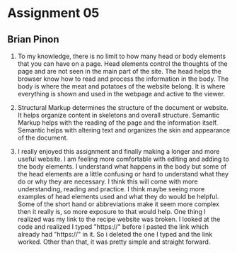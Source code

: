 # Assignment 05
## Brian Pinon

1. To my knowledge, there is no limit to how many head or body elements that you can have on a page. Head elements control the thoughts of the page and are not seen in the main part of the site. The head helps the browser know how to read and process the information in the body. The body is where the meat and potatoes of the website belong. It is where everything is shown and used in the webpage and active to the viewer.

2. Structural Markup determines the structure of the document or website. It helps organize content in skeletons and overall structure. Semantic Markup helps with the reading of the page and the information itself. Semantic helps with altering text and organizes the skin and appearance of the document.

3. I really enjoyed this assignment and finally making a longer and more useful website. I am feeling more comfortable with editing and adding to the body elements. I understand what happens in the body but some of the head elements are a little confusing or hard to understand what they do or why they are necessary. I think this will come with more understanding, reading and practice. I think maybe seeing more examples of head elements used and what they do would be helpful. Some of the short hand or abbreviations make it seem more complex then it really is, so more exposure to that would help. One thing I realized was my link to the recipe website was broken. I looked at the code and realized I typed "https://" before I pasted the link which already had "https://" in it. So i deleted the one I typed and the link worked. Other than that, it was pretty simple and straight forward.
